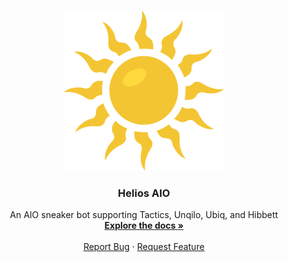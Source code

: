 <!-- PROJECT LOGO -->
<br />
<p align="center">
  <img src="src/resources/icons/sun.png" width=256 height=256>
  <h3 align="center">Helios AIO</h3>

  <p align="center">
    An AIO sneaker bot supporting Tactics, Unqilo, Ubiq, and Hibbett
    <br />
    <a href="https://github.com/th-ms/Lotus-AIO"><strong>Explore the docs »</strong></a>
    <br />
    <br />
    <a href="https://github.com/th-ms/Lotus-AIO">Report Bug</a>
    ·
    <a href="https://github.com/th-ms/Lotus-AIO">Request Feature</a>
  </p>
</p>
